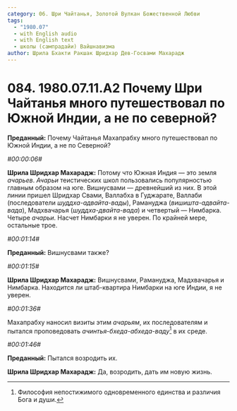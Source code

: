 ```yaml
---
category: 06. Шри Чайтанья, Золотой Вулкан Божественной Любви
tags:
  - "1980.07"
  - with English audio
  - with English text
  - школы (сампрадайи) Вайшнавизма
author: Шрила Бхакти Ракшак Шридхар Дев-Госвами Махарадж
---
```


# 084. 1980.07.11.A2 Почему Шри Чайтанья много путешествовал по Южной Индии, а не по северной?

**Преданный:** Почему Чайтанья Махапрабху много путешествовал по Южной Индии, а не по Северной?

*#00:00:06#*

**Шрила Шридхар Махарадж:** Потому что Южная Индия — это земля *ачарьев*. *Ачарьи* теистических школ пользовались популярностью главным образом на юге. Вишнусвами — древнейший из них. В этой линии пришел Шридхар Свами, Валлабха в Гуджарате, Валлаби (последователи *шуддха-адвайта-вады*), Рамануджа (*вишишта-адвайта-вада*), Мадхвачарья (*шуддха-двайта-вада*) и четвертый — Нимбарка. Четыре *ачарьи*. Насчет Нимбарки я не уверен. По крайней мере, остальные трое.

*#00:01:14#*

**Преданный:** Вишнусвами также?

*#00:01:15#*

**Шрила Шридхар Махарадж:** Вишнусвами, Рамануджа, Мадхвачарья и Нимбарка. Находится ли штаб-квартира Нимбарки на юге Индии, я не уверен.

*#00:01:36#*

Махапрабху наносил визиты этим *ачарьям*, их последователям и пытался проповедовать *ачинтья-бхеда-абхеда-ваду*[^_ftn1] в их среде.

*#00:01:46#*

**Преданный:** Пытался возродить их.

**Шрила Шридхар Махарадж:** Да, возродить, дать им новую жизнь.



[^_ftn1]: Философия непостижимого одновременного единства и различия Бога и души.

